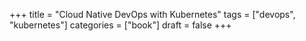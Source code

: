 +++
title = "Cloud Native DevOps with Kubernetes"
tags = ["devops", "kubernetes"]
categories = ["book"]
draft = false
+++

